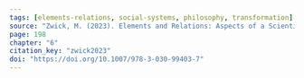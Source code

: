 ```yaml
---
tags: [elements-relations, social-systems, philosophy, transformation]
source: "Zwick, M. (2023). Elements and Relations: Aspects of a Scientific Metaphysics (Vol. 35). Springer International Publishing."
page: 198
chapter: "6"
citation_key: "zwick2023"
doi: "https://doi.org/10.1007/978-3-030-99403-7"
---
```


